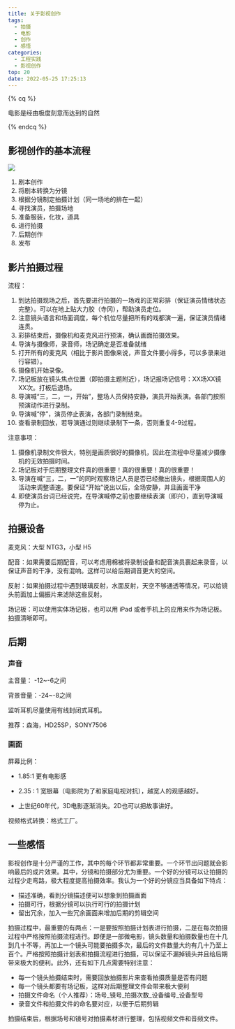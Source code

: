 ```yaml
---
title: 关于影视创作
tags:
  - 拍摄
  - 电影
  - 创作
  - 感悟
categories:
  - 工程实践
  - 影视创作
top: 20
date: 2022-05-25 17:25:13
---
```


{% cq %}

电影是经由极度刻意而达到的自然

{% endcq %}

## 影视创作的基本流程

![](https://download.kezhi.tech/img/202205251718490.webp)

<!--more-->

1. 剧本创作
2. 将剧本转换为分镜
3. 根据分镜制定拍摄计划（同一场地的排在一起）
4. 寻找演员，拍摄场地
5. 准备服装，化妆，道具
6. 进行拍摄
7. 后期创作
8. 发布

## 影片拍摄过程

流程：

1. 到达拍摄现场之后，首先要进行拍摄的一场戏的正常彩排（保证演员情绪状态完整）。可以在地上贴大力胶（寺冈），帮助演员走位。
2. 注意镜头语言和场面调度，每个机位尽量把所有的戏都演一遍，保证演员情绪连贯。
3. 彩排结束后，摄像机和麦克风进行预演，确认画面拍摄效果。
4. 导演与摄像师，录音师，场记确定是否准备就绪
5. 打开所有的麦克风（相比于影片图像来说，声音文件要小得多，可以多录来进行容错）。
6. 摄像机开始录像。
7. 场记板放在镜头焦点位置（即拍摄主题附近），场记报场记信号：XX场XX镜XX次。打板后退场。
8. 导演喊“三，二，一，开始”，整场人员保持安静，演员开始表演。各部门按照预演动作进行录制。
9. 导演喊“停”，演员停止表演，各部门录制结束。
10. 查看录制回放，若导演通过则继续录制下一条，否则重复4-9过程。

注意事项：

1. 摄像机录制文件很大，特别是画质很好的摄像机，因此在流程中尽量减少摄像机的无效拍摄时间。
2. 场记板对于后期整理文件真的很重要！真的很重要！真的很重要！
3. 导演在喊“三，二，一”的同时观察场记人员是否已经撤出镜头，根据周围人的活动来调整语速。要保证“开始”说出以后，全场安静，并且画面干净
4. 即使演员台词已经说完，在导演喊停之前也要继续表演（即兴），直到导演喊停为止。

## 拍摄设备

麦克风：大型 NTG3，小型 H5

配音：如果需要后期配音，可以考虑用棉被将录制设备和配音演员裹起来录音，以保证声音的干净，没有混响。这样可以给后期调音更大的空间。

反射：如果拍摄过程中遇到玻璃反射，水面反射，天空不够通透等情况，可以给镜头前面加上偏振片来滤除这些反射。

场记板：可以使用实体场记板，也可以用 iPad 或者手机上的应用来作为场记板。拍摄清晰即可。

## 后期

### 声音

主音量： -12~-6之间

背景音量：-24~-8之间

监听耳机尽量使用有线封闭式耳机。

推荐：森海，HD25SP，SONY7506

### 画面

屏幕比例：

- 1.85:1 更有电影感 

- 2.35 : 1 宽银幕（电影院为了和家庭电视对抗），越宽人的观感越好。
- 上世纪60年代，3D电影逐渐消失。2D也可以把故事讲好。

视频格式转换：格式工厂。



## 一些感悟

影视创作是十分严谨的工作，其中的每个环节都非常重要。一个环节出问题就会影响最后的成片效果。其中，分镜和拍摄部分尤为重要。一个好的分镜可以让拍摄的过程少走弯路，极大程度提高拍摄效率。我认为一个好的分镜应当具备如下特点：

- 描述准确，看到分镜描述便可以想象到拍摄画面
- 拍摄可行，根据分镜可以执行可行的拍摄计划
- 留出冗余，加入一些冗余画面来增加后期的剪辑空间

拍摄过程中，最重要的有两点：一是要按照拍摄计划表进行拍摄，二是在每次拍摄过程中严格按照拍摄流程进行。即便是一部微电影，镜头数量和拍摄数量也在十几到几十不等，再加上一个镜头可能要拍摄多次，最后的文件数量大约有几十乃至上百个。严格按照拍摄计划表和拍摄流程进行拍摄，可以保证不漏掉镜头并且给后期带来极大的便利。此外，还有如下几点需要特别注意：

- 每一个镜头拍摄结束时，需要回放拍摄影片来查看拍摄质量是否有问题
- 每一个镜头都要有场记板，这样对后期整理文件会带来极大便利
- 拍摄文件命名（个人推荐）：场号\_镜号\_拍摄次数\_设备编号\_设备型号
- 录音文件和拍摄文件的命名要对应，以便于后期剪辑

拍摄结束后，根据场号和镜号对拍摄素材进行整理，包括视频文件和音频文件。
